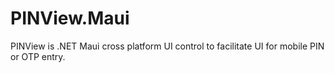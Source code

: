 # PINView.Maui
PINView is .NET Maui cross platform UI control to facilitate UI for mobile PIN or OTP entry.
